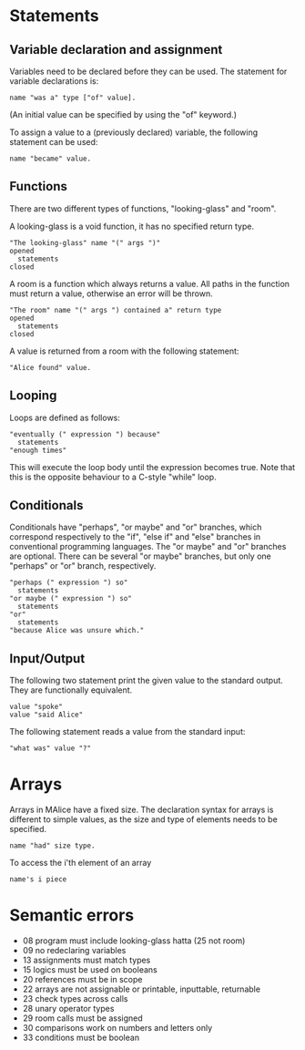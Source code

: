 # Statements

## Variable declaration and assignment

Variables need to be declared before they can be used. The statement for variable declarations is:

    name "was a" type ["of" value].

(An initial value can be specified by using the "of" keyword.)

To assign a value to a (previously declared) variable, the following statement can be used:

    name "became" value.

## Functions

There are two different types of functions, "looking-glass" and "room".

A looking-glass is a void function, it has no specified return type.

    "The looking-glass" name "(" args ")"
    opened
      statements
    closed

A room is a function which always returns a value. All paths in the function must return a value, otherwise an error will be thrown.

    "The room" name "(" args ") contained a" return type
    opened
      statements
    closed

A value is returned from a room with the following statement:

    "Alice found" value.

## Looping

Loops are defined as follows:

    "eventually (" expression ") because"
      statements
    "enough times"

This will execute the loop body until the expression becomes true. Note that this is the opposite behaviour to a C-style "while" loop.

## Conditionals

Conditionals have "perhaps", "or maybe" and "or" branches, which correspond respectively to the "if", "else if" and "else" branches in conventional programming languages. The "or maybe" and "or" branches are optional. There can be several "or maybe" branches, but only one "perhaps" or "or" branch, respectively.

    "perhaps (" expression ") so"
      statements
    "or maybe (" expression ") so"
      statements
    "or"
      statements
    "because Alice was unsure which."

## Input/Output

The following two statement print the given value to the standard output. They are functionally equivalent.

    value "spoke"
    value "said Alice"

The following statement reads a value from the standard input:

    "what was" value "?"

# Arrays

Arrays in MAlice have a fixed size. The declaration syntax for arrays is different to simple values, as the size and type of elements needs to be specified.

    name "had" size type.

To access the i'th element of an array

	name's i piece


# Semantic errors

- 08 program must include looking-glass hatta (25 not room)
- 09 no redeclaring variables
- 13 assignments must match types
- 15 logics must be used on booleans
- 20 references must be in scope
- 22 arrays are not assignable or printable, inputtable, returnable
- 23 check types across calls
- 28 unary operator types
- 29 room calls must be assigned
- 30 comparisons work on numbers and letters only
- 33 conditions must be boolean